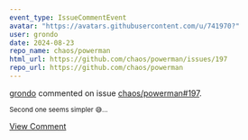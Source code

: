 ```yaml
---
event_type: IssueCommentEvent
avatar: "https://avatars.githubusercontent.com/u/741970?"
user: grondo
date: 2024-08-23
repo_name: chaos/powerman
html_url: https://github.com/chaos/powerman/issues/197
repo_url: https://github.com/chaos/powerman
---
```


<a href='https://github.com/grondo' target='_blank'>grondo</a> commented on issue <a href='https://github.com/chaos/powerman/issues/197' target='_blank'>chaos/powerman#197</a>.

<small>Second one seems simpler :sweat_smile:...</small>

<a href='https://github.com/chaos/powerman/issues/197' target='_blank'>View Comment</a>